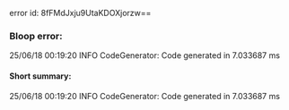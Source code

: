 error id: 8fFMdJxju9UtaKDOXjorzw==
### Bloop error:

25/06/18 00:19:20 INFO CodeGenerator: Code generated in 7.033687 ms
#### Short summary: 

25/06/18 00:19:20 INFO CodeGenerator: Code generated in 7.033687 ms